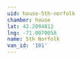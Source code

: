 ```yaml
---
uid: house-5th-norfolk
chamber: house
lat: 42.2094812
lng: -71.0070058
name: 5th Norfolk
van_id: '101'
---
```

